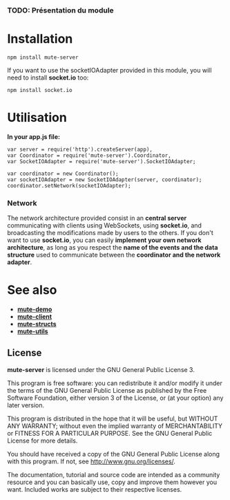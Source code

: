 ### TODO: Présentation du module

# Installation

```
npm install mute-server
```

If you want to use the socketIOAdapter provided in this module, you will need to install **socket.io** too:

```
npm install socket.io
```

# Utilisation

**In your app.js file:**

```
var server = require('http').createServer(app),
var Coordinator = require('mute-server').Coordinator,
var SocketIOAdapter = require('mute-server').SocketIOAdapter;

var coordinator = new Coordinator();
var socketIOAdapter = new SocketIOAdapter(server, coordinator);
coordinator.setNetwork(socketIOAdapter);
```

### Network

The network architecture provided consist in an **central server** communicating with clients using WebSockets, using **socket.io**, and broadcasting the modifications made by users to the others.
If you don't want to use **socket.io**, you can easily **implement your own network architecture**, as long as you respect the **name of the events and the data structure** used to communicate between the **coordinator and the network adapter**.

# See also

* [**mute-demo**](https://github.com/MatthieuNICOLAS/mute-demo)
* [**mute-client**](https://github.com/MatthieuNICOLAS/mute-client)
* [**mute-structs**](https://github.com/MatthieuNICOLAS/mute-structs)
* [**mute-utils**](https://github.com/MatthieuNICOLAS/mute-utils)

## License

**mute-server** is licensed under the GNU General Public License 3.

This program is free software: you can redistribute it and/or modify it under
the terms of the GNU General Public License as published by the Free Software
Foundation, either version 3 of the License, or (at your option) any later
version.

This program is distributed in the hope that it will be useful, but WITHOUT
ANY WARRANTY; without even the implied warranty of MERCHANTABILITY or FITNESS
FOR A PARTICULAR PURPOSE. See the GNU General Public License for more details.

You should have received a copy of the GNU General Public License along with
this program. If not, see <http://www.gnu.org/licenses/>.

The documentation, tutorial and source code are intended as a community
resource and you can basically use, copy and improve them however you want.
Included works are subject to their respective licenses.